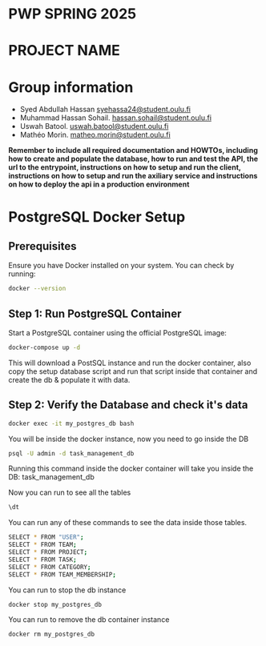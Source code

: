 # PWP SPRING 2025
# PROJECT NAME
# Group information
* Syed Abdullah Hassan syehassa24@student.oulu.fi
* Muhammad Hassan Sohail. hassan.sohail@student.oulu.fi
* Uswah Batool.	 uswah.batool@student.oulu.fi
* Mathéo Morin. matheo.morin@student.oulu.fi
	



__Remember to include all required documentation and HOWTOs, including how to create and populate the database, how to run and test the API, the url to the entrypoint, instructions on how to setup and run the client, instructions on how to setup and run the axiliary service and instructions on how to deploy the api in a production environment__


# PostgreSQL Docker Setup 

## Prerequisites
Ensure you have Docker installed on your system. You can check by running:

```sh
docker --version
```

## Step 1: Run PostgreSQL Container
Start a PostgreSQL container using the official PostgreSQL image:

```sh
docker-compose up -d
```
This will download a PostSQL instance and run the docker container, also copy the setup database script and run that script inside that container and create the db & populate it with data. 

## Step 2: Verify the Database and check it's data

```sh
docker exec -it my_postgres_db bash
```
You will be inside the docker instance, now you need to go inside the DB

```sh
psql -U admin -d task_management_db
```
Running this command inside the docker container will take you inside the DB: task_management_db

Now you can run to see all the tables
```sh
\dt
```

You can run any of these commands to see the data inside those tables. 
```sh
SELECT * FROM "USER";
SELECT * FROM TEAM;
SELECT * FROM PROJECT;
SELECT * FROM TASK;
SELECT * FROM CATEGORY;
SELECT * FROM TEAM_MEMBERSHIP;
```

You can run to stop the db instance

```sh
docker stop my_postgres_db
```


You can run to remove the db container instance

```sh
docker rm my_postgres_db
```